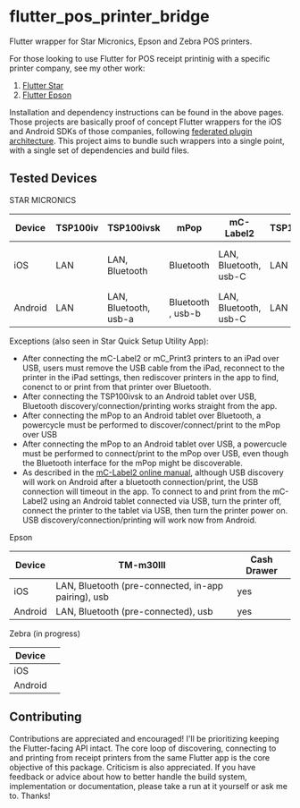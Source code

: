 # flutter_pos_printer_bridge

Flutter wrapper for Star Micronics, Epson and Zebra POS printers. 

For those looking to use Flutter for POS receipt printinig with a specific printer company, see my other work:
1. [Flutter Star](https://github.com/eljam3239/flutter_star)
2. [Flutter Epson](https://github.com/eljam3239/flutter_epson)

Installation and dependency instructions can be found in the above pages. Those projects are basically proof of concept Flutter wrappers for the iOS and Android SDKs of those companies, following [federated plugin architecture](https://docs.flutter.dev/packages-and-plugins/developing-packages#federated-plugins). This project aims to bundle such wrappers into a single point, with a single set of dependencies and build files.

## Tested Devices

STAR MICRONICS

| Device      | TSP100iv | TSP100ivsk | mPop | mC-Label2 | TSP100iii | mC_Print3 (MCP31LB) |
|-------------|--------|----------|------|-----------|---------|--------|
| iOS         |   LAN     | LAN, Bluetooth         | Bluetooth     | LAN, Bluetooth, usb-C | LAN | LAN, Bluetooth, usb-a-usb-c |
| Android     |  LAN      |  LAN, Bluetooth, usb-a        |  Bluetooth , usb-b   | LAN, Bluetooth, usb-C | LAN | LAN, Bluetooth, usb-b |

Exceptions (also seen in Star Quick Setup Utility App):
+ After connecting the mC-Label2 or mC_Print3 printers to an iPad over USB, users must remove the USB cable from the iPad, reconnect to the printer in the iPad settings, then rediscover printers in the app to find, conenct to or print from that printer over Bluetooth. 
+ After connecting the TSP100ivsk to an Android tablet over USB, Bluetooth discovery/connection/printing works straight from the app.
+ After connecting the mPop to an Android tablet over Bluetooth, a powercycle must be performed to discover/connect/print to the mPop over USB
+ After connecting the mPop to an Android tablet over USB, a powercucle must be performed to connect/print to the mPop over USB, even though the Bluetooth interface for the mPop might be discoverable. 
+ As described in the [mC-Label2 online manual](https://star-m.jp/products/s_print/oml/mclabel2/manual/en/installing/connectingUSBCable.htm#step2), although USB discovery will work on Android after a bluetooth connection/print, the USB connection will timeout in the app. To connect to and print from the mC-Label2 using an Android tablet connected via USB, turn the printer off, connect the printer to the tablet via USB, then turn the printer power on. USB discovery/connection/printing will work now from Android. 


Epson 

| Device      | TM-m30III | Cash Drawer |
|-------------|--------|--------|
| iOS         |   LAN, Bluetooth (pre-connected, in-app pairing), usb     | yes |
| Android     |  LAN, Bluetooth (pre-connected), usb   | yes |

Zebra (in progress)

| Device | |
|--------|- |
| iOS    | |
| Android| |

## Contributing
Contributions are appreciated and encouraged! I'll be prioritizing keeping the Flutter-facing API intact. The core loop of discovering, connecting to and printing from receipt printers from the same Flutter app is the core objective of this package.
Criticism is also appreciated. If you have feedback or advice about how to better handle the build system, implementation or documentation, please take a run at it yourself or ask me to. Thanks!
